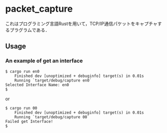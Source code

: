 # packet_capture
これはプログラミング言語Rustを用いて，TCP/IP通信パケットをキャプチャするプラグラムである．

## Usage
### An example of get an interface
~~~
$ cargo run en0
    Finished dev [unoptimized + debuginfo] target(s) in 0.01s
    Running `target/debug/capture en0`
Selected Interface Name: en0
$ 
~~~
or
~~~
$ cargo run 00
    Finished dev [unoptimized + debuginfo] target(s) in 0.01s
    Running `target/debug/capture 00`
Failed get Interface!
$ 
~~~
